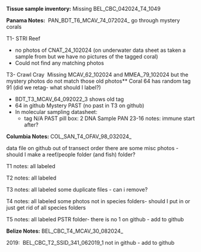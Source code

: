 
**Tissue sample inventory:** Missing BEL_CBC_042024_T4_1049

**Panama Notes:**  PAN_BDT_T6_MCAV_74_072024_
go through mystery corals 

T1- STRI Reef 
- no photos of CNAT_24_102024 (on underwater data sheet as taken a sample from but we have no pictures of the tagged coral) 
- Could not find any matching photos 

T3- Crawl Cray 
Missing MCAV_62_102024 and MMEA_79_102024 but the mystery photos do not match those old photos**
Coral 64 has random tag 91 (did we retag- what should I label?)
- BDT_T3_MCAV_64_092022_3 shows old tag 
- 64 in github
Mystery PAST (no past in T3 on github) 
- In molecular sampling datasheet: 
	- tag N/A PAST pill box: 2 DNA Sample PAN 23-16 notes: immune start after? 



**Columbia Notes:** COL_SAN_T4_OFAV_98_032024_

data file on github out of transect order
there are some misc photos - should I make a reef/people folder (and fish) folder?

T1 notes: all labeled

T2 notes: all labeled

T3 notes: all labeled 
some duplicate files - can i remove? 

T4 notes: all labeled
some photos not in species folders- should I put in or just get rid of all species folders

T5 notes: all labeled
PSTR folder- there is no 1 on github - add to github



**Belize Notes:** BEL_CBC_T4_MCAV_30_082024_

2019: 
BEL_CBC_T2_SSID_341_062019_1 not in github - add to github